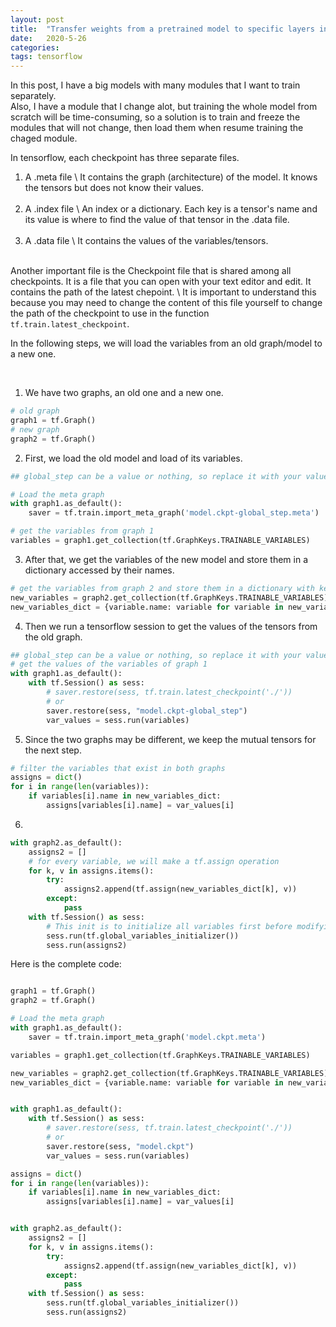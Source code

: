 ```yaml
---
layout: post
title:  "Transfer weights from a pretrained model to specific layers in Tensorflow"
date:   2020-5-26
categories: 
tags: tensorflow
---
```

In this post, I have a big models with many modules that I want to train separately. <br>
Also, I have a module that I change alot, but training the whole model from scratch will be time-consuming, so a solution is to train and freeze the modules that will not change, then load them when resume training the chaged module. 

In tensorflow, each checkpoint has three separate files.

1. A .meta file \\
It contains the graph (architecture) of the model. It knows the tensors but does not know their values.
<br><br>
2. A .index file \\
An index or a dictionary. Each key is a tensor's name and its value is where to find the value of that tensor in the .data file. 
<br><br>
3. A .data file \\
It contains the values of the variables/tensors.
<br><br>

Another important file is the Checkpoint file that is shared among all checkpoints.
It is a file that you can open with your text editor and edit. It contains the path of the latest chepoint. \\
It is important to understand this because you may need to change the content of this file yourself to change the path of the checkpoint to use in the function `tf.train.latest_checkpoint`. 

In the following steps, we will load the variables from an old graph/model to a new one.

<br>

1. We have two graphs, an old one and a new one.

``` python
# old graph
graph1 = tf.Graph()
# new graph
graph2 = tf.Graph()
```

2. First, we load the old model and load of its variables.

``` python
## global_step can be a value or nothing, so replace it with your value

# Load the meta graph
with graph1.as_default():
    saver = tf.train.import_meta_graph('model.ckpt-global_step.meta')

# get the variables from graph 1
variables = graph1.get_collection(tf.GraphKeys.TRAINABLE_VARIABLES)

```

3. After that, we get the variables of the new model and store them in a dictionary accessed by their names.

``` python
# get the variables from graph 2 and store them in a dictionary with key = name and value = the variable itself to be able to access variables by name
new_variables = graph2.get_collection(tf.GraphKeys.TRAINABLE_VARIABLES)
new_variables_dict = {variable.name: variable for variable in new_variables}

```

4. Then we run a tensorflow session to get the values of the tensors from the old graph.

``` python
## global_step can be a value or nothing, so replace it with your value
# get the values of the variables of graph 1
with graph1.as_default():
    with tf.Session() as sess:  
        # saver.restore(sess, tf.train.latest_checkpoint('./'))
        # or
        saver.restore(sess, "model.ckpt-global_step")
        var_values = sess.run(variables)
```

5. Since the two graphs may be different, we keep the mutual tensors for the next step.

``` python
# filter the variables that exist in both graphs
assigns = dict()
for i in range(len(variables)):
    if variables[i].name in new_variables_dict:
        assigns[variables[i].name] = var_values[i]

```

6. 

``` python
with graph2.as_default():
    assigns2 = []
    # for every variable, we will make a tf.assign operation
    for k, v in assigns.items():
        try:
            assigns2.append(tf.assign(new_variables_dict[k], v))
        except:
            pass
    with tf.Session() as sess:
        # This init is to initialize all variables first before modifying the pretrained variables as there may be some variables in the new graph that are not in the old graph.
        sess.run(tf.global_variables_initializer())
        sess.run(assigns2)

```


Here is the complete code: <br>

``` python

graph1 = tf.Graph()
graph2 = tf.Graph()

# Load the meta graph
with graph1.as_default():
    saver = tf.train.import_meta_graph('model.ckpt.meta')

variables = graph1.get_collection(tf.GraphKeys.TRAINABLE_VARIABLES)

new_variables = graph2.get_collection(tf.GraphKeys.TRAINABLE_VARIABLES)
new_variables_dict = {variable.name: variable for variable in new_variables}


with graph1.as_default():
    with tf.Session() as sess:  
        # saver.restore(sess, tf.train.latest_checkpoint('./'))
        # or
        saver.restore(sess, "model.ckpt")
        var_values = sess.run(variables)

assigns = dict()
for i in range(len(variables)):
    if variables[i].name in new_variables_dict:
        assigns[variables[i].name] = var_values[i]


with graph2.as_default():
    assigns2 = []
    for k, v in assigns.items():
        try:
            assigns2.append(tf.assign(new_variables_dict[k], v))
        except:
            pass
    with tf.Session() as sess:
        sess.run(tf.global_variables_initializer())
        sess.run(assigns2)

```